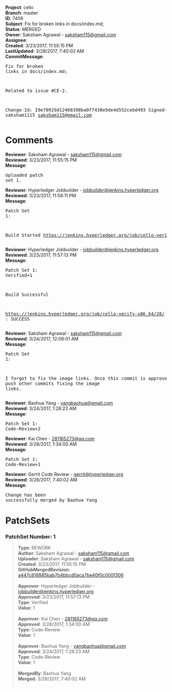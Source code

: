 <strong>Project</strong>: cello<br><strong>Branch</strong>: master<br><strong>ID</strong>: 7409<br><strong>Subject</strong>: Fix for broken links in docs/index.md;<br><strong>Status</strong>: MERGED<br><strong>Owner</strong>: Saksham Agrawal - saksham115@gmail.com<br><strong>Assignee</strong>:<br><strong>Created</strong>: 3/23/2017, 11:55:15 PM<br><strong>LastUpdated</strong>: 3/28/2017, 7:40:02 AM<br><strong>CommitMessage</strong>:<br><pre>Fix for broken links in docs/index.md;

Related to issue #CE-2.

Change-Id: I9e70929d12468398ba0f7438e9de4d552cebd493
Signed-off-by: saksham1115 <saksham115@gmail.com>
</pre><h1>Comments</h1><strong>Reviewer</strong>: Saksham Agrawal - saksham115@gmail.com<br><strong>Reviewed</strong>: 3/23/2017, 11:55:15 PM<br><strong>Message</strong>: <pre>Uploaded patch set 1.</pre><strong>Reviewer</strong>: Hyperledger Jobbuilder - jobbuilder@jenkins.hyperledger.org<br><strong>Reviewed</strong>: 3/23/2017, 11:56:11 PM<br><strong>Message</strong>: <pre>Patch Set 1:

Build Started https://jenkins.hyperledger.org/job/cello-verify-x86_64/28/</pre><strong>Reviewer</strong>: Hyperledger Jobbuilder - jobbuilder@jenkins.hyperledger.org<br><strong>Reviewed</strong>: 3/23/2017, 11:57:13 PM<br><strong>Message</strong>: <pre>Patch Set 1: Verified+1

Build Successful 

https://jenkins.hyperledger.org/job/cello-verify-x86_64/28/ : SUCCESS</pre><strong>Reviewer</strong>: Saksham Agrawal - saksham115@gmail.com<br><strong>Reviewed</strong>: 3/24/2017, 12:06:01 AM<br><strong>Message</strong>: <pre>Patch Set 1:

I forgot to fix the image links. Once this commit is approved. I will push other commits fixing the image links.</pre><strong>Reviewer</strong>: Baohua Yang - yangbaohua@gmail.com<br><strong>Reviewed</strong>: 3/24/2017, 1:28:23 AM<br><strong>Message</strong>: <pre>Patch Set 1: Code-Review+2</pre><strong>Reviewer</strong>: Kai Chen - 281165273@qq.com<br><strong>Reviewed</strong>: 3/28/2017, 1:34:00 AM<br><strong>Message</strong>: <pre>Patch Set 1: Code-Review+1</pre><strong>Reviewer</strong>: Gerrit Code Review - gerrit@hyperledger.org<br><strong>Reviewed</strong>: 3/28/2017, 7:40:02 AM<br><strong>Message</strong>: <pre>Change has been successfully merged by Baohua Yang</pre><h1>PatchSets</h1><h3>PatchSet Number: 1</h3><blockquote><strong>Type</strong>: REWORK<br><strong>Author</strong>: Saksham Agrawal - saksham115@gmail.com<br><strong>Uploader</strong>: Saksham Agrawal - saksham115@gmail.com<br><strong>Created</strong>: 3/23/2017, 11:55:15 PM<br><strong>GitHubMergedRevision</strong>: [a447c818885bab7b4bbcd0aca7be40f0c000f306](https://github.com/hyperledger-gerrit-archive/cello/commit/a447c818885bab7b4bbcd0aca7be40f0c000f306)<br><br><strong>Approver</strong>: Hyperledger Jobbuilder - jobbuilder@jenkins.hyperledger.org<br><strong>Approved</strong>: 3/23/2017, 11:57:13 PM<br><strong>Type</strong>: Verified<br><strong>Value</strong>: 1<br><br><strong>Approver</strong>: Kai Chen - 281165273@qq.com<br><strong>Approved</strong>: 3/28/2017, 1:34:00 AM<br><strong>Type</strong>: Code-Review<br><strong>Value</strong>: 1<br><br><strong>Approver</strong>: Baohua Yang - yangbaohua@gmail.com<br><strong>Approved</strong>: 3/24/2017, 1:28:23 AM<br><strong>Type</strong>: Code-Review<br><strong>Value</strong>: 1<br><br><strong>MergedBy</strong>: Baohua Yang<br><strong>Merged</strong>: 3/28/2017, 7:40:02 AM<br><br></blockquote>